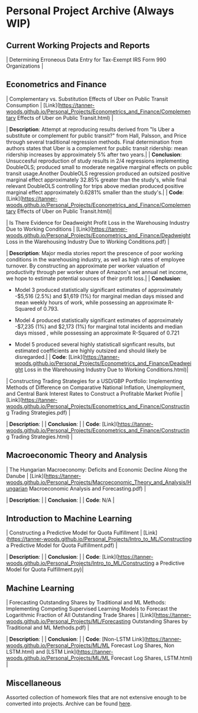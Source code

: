 # Personal Project Archive (Always WIP)

## Current Working Projects and Reports

| Determining Erroneous Data Entry for Tax-Exempt IRS Form 990 Organizations |

## Econometrics and Finance

| Complementary vs. Substitution Effects of Uber on Public Transit Consumption | [Link](https://tanner-woods.github.io/Personal_Projects/Econometrics_and_Finance/Complementary Effects of Uber on Public Transit.html) | 

| **Description**: Attempt at reproducing results derived from "Is Uber a substitute or complement for public transit?" from Hall, Palsson, and Price through several traditional regression methods. Final determination from authors states that Uber is a complement for public transit ridership: mean ridership increases by approximately 5% after two years.|
| **Conclusion**: Unsuccesful reproduction of study results in 2/4 regressions implementing DoubleOLS; produced small to moderate negative marginal effects on public transit usage.Another DoubleOLS regression produced an outsized positive marginal effect approximately 32.85% greater than the study's, while final relevant DoubleOLS controlling for trips above median produced positive marginal effect approximately 0.6281% smaller than the study's.|
| **Code**: [Link](https://tanner-woods.github.io/Personal_Projects/Econometrics_and_Finance/Complementary Effects of Uber on Public Transit.html)|

| Is There Evidence for Deadweight Profit Loss in the Warehousing Industry Due to Working Conditions | [Link](https://tanner-woods.github.io/Personal_Projects/Econometrics_and_Finance/Deadweight Loss in the Warehousing Industry Due to Working Conditions.pdf) |

| **Description**: Major media stories report the prescence of poor working conditions in the warehousing industry, as well as high rates of employee turnover. By constructing an approximate per worker valuation of productivity through per worker share of Amazon's net annual net income, we hope to estimate potential sources of their profit loss.|
| **Conclusion**: 

- Model 3 produced statistically significant estimates of approximately -$5,516 (2.5%) and $1,619 (1%) for marginal median days missed and mean weekly hours of work, while possessing an approximate R-Squared of 0.793. 

- Model 4 produced statistically significant estimates of approximately -$7,235 (1%) and $2,173 (1%) for marginal total incidents and median days missed , while possessing an approximate R-Squared of 0.721

- Model 5 produced several highly statisticall signficant results, but estimated coefficients are highly outsized and should likely be disregarded.|
| **Code**: [Link](https://tanner-woods.github.io/Personal_Projects/Econometrics_and_Finance/Deadweight Loss in the Warehousing Industry Due to Working Conditions.html)|

| Constructing Trading Strategies for a USD/GBP Portfolio: Implementing Methods of Difference on Comparative National Inflation, Unemployment, and Central Bank Interest Rates to Construct a Profitable Market Profile | [Link](https://tanner-woods.github.io/Personal_Projects/Econometrics_and_Finance/Constructing Trading Strategies.pdf) |

| **Description**: |
| **Conclusion**: |
| **Code**: [Link](https://tanner-woods.github.io/Personal_Projects/Econometrics_and_Finance/Constructing Trading Strategies.html) |

## Macroeconomic Theory and Analysis

| The Hungarian Macroeconomy: Deficits and Economic Decline Along the Danube | [Link](https://tanner-woods.github.io/Personal_Projects/Macroeconomic_Theory_and_Analysis/Hungarian Macroeconomic Analysis and Forecasting.pdf) |

| **Description**: |
| **Conclusion**: |
| **Code**: N/A |

## Introduction to Machine Learning

| Constructing a Predictive Model for Quota Fulfillment  | [Link](https://tanner-woods.github.io/Personal_Projects/Intro_to_ML/Constructing a Predictive Model for Quota Fulfillment.pdf) |

| **Description**: |
| **Conclusion**: |
| **Code**: [Link](https://tanner-woods.github.io/Personal_Projects/Intro_to_ML/Constructing a Predictive Model for Quota Fulfillment.py)|

## Machine Learning

| Forecasting Outstanding Shares by Traditional and ML Methods: Implementing Competing Supervised Learning Models to Forecast the Logarithmic Fraction of All Outstanding Trade Shares | [Link](https://tanner-woods.github.io/Personal_Projects/ML/Forecasting Outstanding Shares by Traditional and ML Methods.pdf) |

| **Description**: |
| **Conclusion**: |
| **Code**: [Non-LSTM Link](https://tanner-woods.github.io/Personal_Projects/ML/ML Forecast Log Shares, Non LSTM.html) and [LSTM Link](https://tanner-woods.github.io/Personal_Projects/ML/ML Forecast Log Shares, LSTM.html) |

## Miscellaneous

Assorted collection of homework files that are not extensive enough to be converted into projects. Archive can be found [here](https://tanner-woods.github.io/Personal_Projects/Miscellaneous/Miscellaneous_Home).
